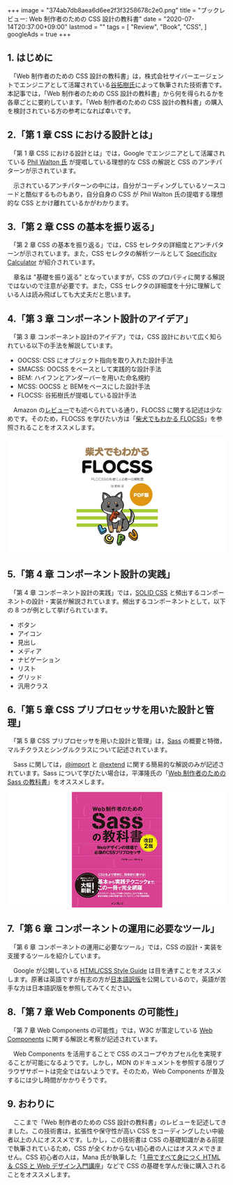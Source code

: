 +++
image = "374ab7db8aea6d6ee2f3f3258678c2e0.png"
title = "ブックレビュー: Web 制作者のための CSS 設計の教科書"
date = "2020-07-14T20:37:00+09:00"
lastmod = ""
tags = [
    "Review",
    "Book",
    "CSS",
]
googleAds = true
+++

## 1. はじめに

　「Web 制作者のための CSS 設計の教科書」は，株式会社サイバーエージェントでエンジニアとして活躍されている[谷拓樹氏](https://twitter.com/hiloki?ref_src=twsrc%5Egoogle%7Ctwcamp%5Eserp%7Ctwgr%5Eauthor)によって執筆された技術書です。本記事では，「Web 制作者のための CSS 設計の教科書」から何を得られるかを各章ごとに要約しています。「Web 制作者のための CSS 設計の教科書」の購入を検討されている方の参考になれば幸いです。

## 2.「第 1 章 CSS における設計とは」

　「第 1 章 CSS における設計とは」では，Google でエンジニアとして活躍されている [Phil Walton 氏](https://twitter.com/philwalton) が提唱している理想的な CSS の解説と CSS のアンチパターンが示されています。

　示されているアンチパターンの中には，自分がコーディングしているソースコードと酷似するものもあり，自分自身の CSS が Phil Walton 氏の提唱する理想的な CSS とかけ離れているかがわかります。

## 3.「第 2 章 CSS の基本を振り返る」

　「第 2 章 CSS の基本を振り返る」では，CSS セレクタの詳細度とアンチパターンが示されています。また，CSS セレクタの解析ツールとして [Specificity Calculator](https://specificity.keegan.st/) が紹介されています。

　章名は "基礎を振り返る" となっていますが，CSS のプロパティに関する解説ではないので注意が必要です。また，CSS セレクタの詳細度を十分に理解している人は読み飛ばしても大丈夫だと思います。

## 4.「第 3 章 コンポーネント設計のアイデア」

　「第 3 章 コンポーネント設計のアイデア」では，CSS 設計において広く知られている以下の手法を解説しています。

* OOCSS: CSS にオブジェクト指向を取り入れた設計手法
* SMACSS: OOCSS をベースとして実践的な設計手法
* BEM: ハイフンとアンダーバーを用いた命名規約
* MCSS: OOCSS と BEMをベースにした設計手法
* FLOCSS: 谷拓樹氏が提唱している設計手法

　Amazon の[レビュー](https://amzn.to/3etAkpA)でも述べられている通り，FLOCSS に関する記述は少なめです。そのため，FLOCSS を学びたい方は「[柴犬でもわかる FLOCSS](https://mamehiko.booth.pm/items/1033385)」を参照されることをオススメします。

![](4fb17f1afa15e11fa4e0512d76cd2fa4.png)

## 5.「第 4 章 コンポーネント設計の実践」

　「第 4 章 コンポーネント設計の実践」では，[SOLID CSS](http://blog.millermedeiros.com/solid-css/) と頻出するコンポーネントの設計・実装が解説されています。頻出するコンポーネントとして，以下の 8 つが例として挙げられています。

* ボタン
* アイコン
* 見出し
* メディア
* ナビゲーション
* リスト
* グリッド
* 汎用クラス

## 6.「第 5 章 CSS プリプロセッサを用いた設計と管理」

　「第 5 章 CSS プリプロセッサを用いた設計と管理」は，[Sass](https://sass-lang.com/) の概要と特徴，マルチクラスとシングルクラスについて記述されています。

　Sass に関しては，[@import](https://sass-lang.com/documentation/at-rules/import) と [@extend](https://sass-lang.com/documentation/at-rules/extend) に関する簡易的な解説のみが記述されています。Sass について学びたい場合は，平澤隆氏の「[Web 制作者のための Sass の教科書](https://amzn.to/2AXP4zr)」をオススメします。

![](9d011bc939ee5aa53b04a340916089d8.png)

## 7.「第 6 章 コンポーネントの運用に必要なツール」

　「第 6 章 コンポーネントの運用に必要なツール」では，CSS の設計・実装を支援するツールを紹介しています。

　Google が公開している [HTML/CSS Style Guide](https://google.github.io/styleguide/htmlcssguide.html) は目を通すことをオススメします。原著は英語ですが有志の方が[日本語訳版](https://qiita.com/Sugima/items/785644372397595644ba)を公開しているので，英語が苦手な方は日本語訳版を参照してみてください。

## 8.「第 7 章 Web Components の可能性」

　「第 7 章 Web Components の可能性」では，W3C が策定している [Web Components](https://developer.mozilla.org/en-US/docs/Web/Web_Components) に関する解説と考察が記述されています。

　Web Components を活用することで CSS のスコープやカプセル化を実現することが可能になるようです。しかし，MDN のドキュメントを参照する限りブラウザサポートは完全ではないようです。そのため，Web Components が普及するには少し時間がかかりそうです。

## 9. おわりに

　ここまで「Web 制作者のための CSS 設計の教科書」のレビューを記述してきました。この技術書は，拡張性や保守性が高い CSS をコーディングしたい中級者以上の人にオススメです。しかし，この技術書は CSS の基礎知識がある前提で執筆されているため，CSS が全くわからない初心者の人にはオススメできません。CSS 初心者の人は，Mana 氏が執筆した「[1 冊ですべて身につく HTML ＆ CSS と Web デザイン入門講座](https://amzn.to/32mSBmp)」などで CSS の基礎を学んだ後に購入されることをオススメします。
